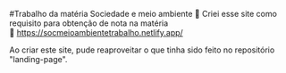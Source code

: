 #Trabalho da matéria Sociedade e meio ambiente 📘
Criei esse site como requisito para obtenção de nota na matéria <br>
🔗 https://socmeioambientetrabalho.netlify.app/

Ao criar este site, pude reaproveitar o que tinha sido feito no repositório "landing-page".
